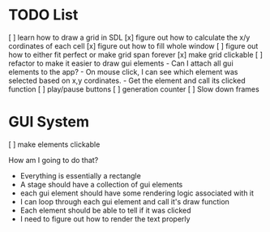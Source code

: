 # TODO List
[ ] learn how to draw a grid in SDL
    [x] figure out how to calculate the x/y cordinates 
        of each cell
    [x] figure out how to fill whole window
    [ ] figure out how to either fit perfect or make 
        grid span forever
[x] make grid clickable
[ ] refactor to make it easier to draw gui elements
    - Can I attach all gui elements to the app?
    - On mouse click, I can see which element was selected
      based on x,y cordinates.
    - Get the element and call its clicked function
[ ] play/pause buttons
[ ] generation counter
[ ] Slow down frames

# GUI System
[ ] make elements clickable

How am I going to do that?
- Everything is essentially a rectangle
- A stage should have a collection of gui elements
- each gui element should have some rendering logic associated with it
- I can loop through each gui element and call it's draw function
- Each element should be able to tell if it was clicked
- I need to figure out how to render the text properly
